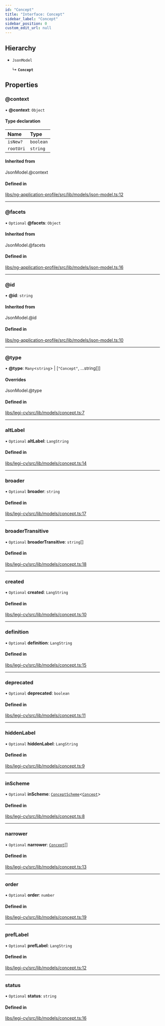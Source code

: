 ```yaml
---
id: "Concept"
title: "Interface: Concept"
sidebar_label: "Concept"
sidebar_position: 0
custom_edit_url: null
---
```


## Hierarchy

- `JsonModel`

  ↳ **`Concept`**

## Properties

### @context

• **@context**: `Object`

#### Type declaration

| Name | Type |
| :------ | :------ |
| `isNew?` | `boolean` |
| `rootUri` | `string` |

#### Inherited from

JsonModel.@context

#### Defined in

[libs/ng-application-profile/src/lib/models/json-model.ts:12](https://github.com/cognizone/ng-cognizone/blob/0401c67/libs/ng-application-profile/src/lib/models/json-model.ts#L12)

___

### @facets

• `Optional` **@facets**: `Object`

#### Inherited from

JsonModel.@facets

#### Defined in

[libs/ng-application-profile/src/lib/models/json-model.ts:16](https://github.com/cognizone/ng-cognizone/blob/0401c67/libs/ng-application-profile/src/lib/models/json-model.ts#L16)

___

### @id

• **@id**: `string`

#### Inherited from

JsonModel.@id

#### Defined in

[libs/ng-application-profile/src/lib/models/json-model.ts:10](https://github.com/cognizone/ng-cognizone/blob/0401c67/libs/ng-application-profile/src/lib/models/json-model.ts#L10)

___

### @type

• **@type**: `Many`<`string`\> \| [``"Concept"``, ...string[]]

#### Overrides

JsonModel.@type

#### Defined in

[libs/legi-cv/src/lib/models/concept.ts:7](https://github.com/cognizone/ng-cognizone/blob/0401c67/libs/legi-cv/src/lib/models/concept.ts#L7)

___

### altLabel

• `Optional` **altLabel**: `LangString`

#### Defined in

[libs/legi-cv/src/lib/models/concept.ts:14](https://github.com/cognizone/ng-cognizone/blob/0401c67/libs/legi-cv/src/lib/models/concept.ts#L14)

___

### broader

• `Optional` **broader**: `string`

#### Defined in

[libs/legi-cv/src/lib/models/concept.ts:17](https://github.com/cognizone/ng-cognizone/blob/0401c67/libs/legi-cv/src/lib/models/concept.ts#L17)

___

### broaderTransitive

• `Optional` **broaderTransitive**: `string`[]

#### Defined in

[libs/legi-cv/src/lib/models/concept.ts:18](https://github.com/cognizone/ng-cognizone/blob/0401c67/libs/legi-cv/src/lib/models/concept.ts#L18)

___

### created

• `Optional` **created**: `LangString`

#### Defined in

[libs/legi-cv/src/lib/models/concept.ts:10](https://github.com/cognizone/ng-cognizone/blob/0401c67/libs/legi-cv/src/lib/models/concept.ts#L10)

___

### definition

• `Optional` **definition**: `LangString`

#### Defined in

[libs/legi-cv/src/lib/models/concept.ts:15](https://github.com/cognizone/ng-cognizone/blob/0401c67/libs/legi-cv/src/lib/models/concept.ts#L15)

___

### deprecated

• `Optional` **deprecated**: `boolean`

#### Defined in

[libs/legi-cv/src/lib/models/concept.ts:11](https://github.com/cognizone/ng-cognizone/blob/0401c67/libs/legi-cv/src/lib/models/concept.ts#L11)

___

### hiddenLabel

• `Optional` **hiddenLabel**: `LangString`

#### Defined in

[libs/legi-cv/src/lib/models/concept.ts:9](https://github.com/cognizone/ng-cognizone/blob/0401c67/libs/legi-cv/src/lib/models/concept.ts#L9)

___

### inScheme

• `Optional` **inScheme**: [`ConceptScheme`](ConceptScheme)<[`Concept`](Concept)\>

#### Defined in

[libs/legi-cv/src/lib/models/concept.ts:8](https://github.com/cognizone/ng-cognizone/blob/0401c67/libs/legi-cv/src/lib/models/concept.ts#L8)

___

### narrower

• `Optional` **narrower**: [`Concept`](Concept)[]

#### Defined in

[libs/legi-cv/src/lib/models/concept.ts:13](https://github.com/cognizone/ng-cognizone/blob/0401c67/libs/legi-cv/src/lib/models/concept.ts#L13)

___

### order

• `Optional` **order**: `number`

#### Defined in

[libs/legi-cv/src/lib/models/concept.ts:19](https://github.com/cognizone/ng-cognizone/blob/0401c67/libs/legi-cv/src/lib/models/concept.ts#L19)

___

### prefLabel

• `Optional` **prefLabel**: `LangString`

#### Defined in

[libs/legi-cv/src/lib/models/concept.ts:12](https://github.com/cognizone/ng-cognizone/blob/0401c67/libs/legi-cv/src/lib/models/concept.ts#L12)

___

### status

• `Optional` **status**: `string`

#### Defined in

[libs/legi-cv/src/lib/models/concept.ts:16](https://github.com/cognizone/ng-cognizone/blob/0401c67/libs/legi-cv/src/lib/models/concept.ts#L16)

